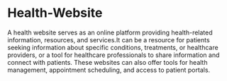 # Health-Website 
A health website serves as an online platform providing health-related information, resources, and services.It can be a resource for patients seeking information about specific conditions, treatments, or healthcare providers, or a tool for healthcare professionals to share information and connect with patients. These websites can also offer tools for health management, appointment scheduling, and access to patient portals. 
